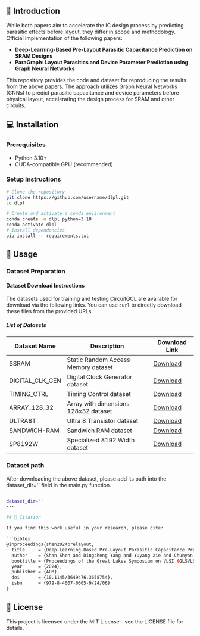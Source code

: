 ## 🧠 Introduction

While both papers aim to accelerate the IC design process by predicting parasitic effects before layout, they differ in scope and methodology.
Official implementation of the following papers:

- **Deep-Learning-Based Pre-Layout Parasitic Capacitance Prediction on SRAM Designs**
- **ParaGraph: Layout Parasitics and Device Parameter Prediction using Graph Neural Networks**

This repository provides the code and dataset for reproducing the results from the above papers. The approach utilizes Graph Neural Networks (GNNs) to predict parasitic capacitance and device parameters before physical layout, accelerating the design process for SRAM and other circuits.

## 💻 Installation

### Prerequisites

- Python 3.10+
- CUDA-compatible GPU (recommended)

### Setup Instructions

```bash
# Clone the repository
git clone https://github.com/username/dlpl.git
cd dlpl

# Create and activate a conda environment
conda create -n dlpl python=3.10
conda activate dlpl
# Install dependencies
pip install -r requirements.txt
```

## 🚀 Usage

### Dataset Preparation

#### Dataset Download Instructions

The datasets used for training and testing CircuitGCL are available for download via the following links. You can use `curl` to directly download these files from the provided URLs.

##### List of Datasets

| Dataset Name    | Description                          | Download Link                                                                              |
| --------------- | ------------------------------------ | ------------------------------------------------------------------------------------------ |
| SSRAM           | Static Random Access Memory dataset  | [Download](https://circuitgcl-sram.s3.ap-southeast-2.amazonaws.com/raw/ssram.pt)           |
| DIGITAL_CLK_GEN | Digital Clock Generator dataset      | [Download](https://circuitgcl-sram.s3.ap-southeast-2.amazonaws.com/raw/digtime.pt)         |
| TIMING_CTRL     | Timing Control dataset               | [Download](https://circuitgcl-sram.s3.ap-southeast-2.amazonaws.com/raw/timing_ctrl.pt)     |
| ARRAY_128_32    | Array with dimensions 128x32 dataset | [Download](https://circuitgcl-sram.s3.ap-southeast-2.amazonaws.com/raw/array_128_32_8t.pt) |
| ULTRA8T         | Ultra 8 Transistor dataset           | [Download](https://circuitgcl-sram.s3.ap-southeast-2.amazonaws.com/raw/ultra8t.pt)         |
| SANDWICH-RAM    | Sandwich RAM dataset                 | [Download](https://circuitgcl-sram.s3.ap-southeast-2.amazonaws.com/raw/sandwich.pt)        |
| SP8192W         | Specialized 8192 Width dataset       | [Download](https://circuitgcl-sram.s3.ap-southeast-2.amazonaws.com/raw/sp8192w.pt)         |

### Dataset path
After downloading the above dataset, please add its path into the dataset_dir='' field in the main.py function.
```bash

dataset_dir=''
···

## 📖 Citation

If you find this work useful in your research, please cite:

```bibtex
@inproceedings{shen2024prelayout,
  title     = {Deep-Learning-Based Pre-Layout Parasitic Capacitance Prediction on SRAM Designs},
  author    = {Shan Shen and Dingcheng Yang and Yuyang Xie and Chunyan Pei and Wenjian Yu and Bei Yu},
  booktitle = {Proceedings of the Great Lakes Symposium on VLSI (GLSVLSI)},
  year      = {2024},
  publisher = {ACM},
  doi       = {10.1145/3649476.3658754},
  isbn      = {979-8-4007-0605-9/24/06}
}
```

## 📄 License

This project is licensed under the MIT License - see the LICENSE file for details.
